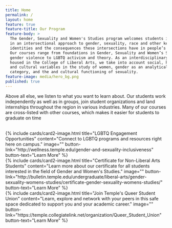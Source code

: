 ```yaml
---
title: Home
permalink: /
layout: home
feature: true
feature-title: Our Program
feature-body: >
  The Gender, Sexuality and Women's Studies program welcomes students interested
  in an intersectional approach to gender, sexuality, race and other key
  identities and the consequences these intersections have in people’s lives.
  Our courses range from foundations in Gender, Sexuality and Women’s Studies to
  gender violence to LGBTQ activism and theory. As an interdisciplinary program
  housed in the College of Liberal Arts, we take into account social, historical
  and cultural variables in the study of women, gender as an analytical
  category, and the and cultural functioning of sexuality.
feature-image: media/hero_bg.png
published: true
---
```

Above all else, we listen to what you want to learn about. Our students work independently as well as in groups, join student organizations and land internships throughout the region in various industries. Many of our courses are cross-listed with other courses, which makes it easier for students to graduate on time
<br />
<br />
<div class="row row-wide">
  <div class="col m12 l4">{% include cards/card2-image.html
    title="LGBTQ Engagement Opportunities"
    content="Connect to LGBTQ programs and resources right here on campus."
    image=""
    button-link="http://wellness.temple.edu/gender-and-sexuality-inclusiveness"
    button-text="Learn More" %}
  </div>
  <div class="row row-wide">
    <div class="col m12 l4">{% include cards/card2-image.html
      title="Certificate for Non-Liberal Arts Students"
      content="Learn more about our certificate for all students interested in the field of Gender and Women's Studies."
      image=""
      button-link="http://bulletin.temple.edu/undergraduate/liberal-arts/gender-sexuality-womens-studies/certificate-gender-sexuality-womens-studies/"
      button-text="Learn More" %}
    </div>
    <div class="row row-wide">
      <div class="col m12 l4">{% include cards/card2-image.html
        title="Join Temple's Queer Student Union"
        content="Learn, explore and network with your peers in this safe space dedicated to support you and your academic career."
        image=""
        button-link="https://temple.collegiatelink.net/organization/Queer_Student_Union"
        button-text="Learn More" %}
      </div>
</div>
